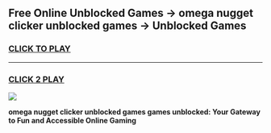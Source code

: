 
## Free Online Unblocked Games → omega nugget clicker unblocked games → Unblocked Games
<h3>
<a href="https://premium.freeplayer.one?title=omega_nugget_clicker_unblocked_games&ref=21F">CLICK TO PLAY</a></h3>
<hr>

<h3>
<a href="https://premium.freeplayer.one?title=omega_nugget_clicker_unblocked_games&ref=21F">CLICK 2 PLAY</a>
  
</h3>

<a href="https://premium.freeplayer.one?title=omega_nugget_clicker_unblocked_games&ref=21F/"><img src="https://clearcache.store/games.png"></a>


**omega nugget clicker unblocked games games unblocked: Your Gateway to Fun and Accessible Online Gaming**
